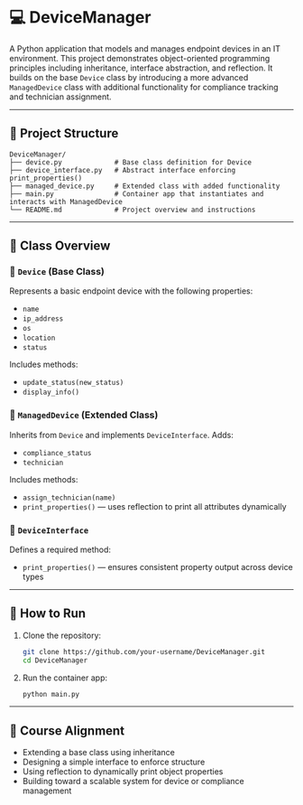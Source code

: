 
# 💻 DeviceManager

A Python application that models and manages endpoint devices in an IT environment. This project demonstrates object-oriented programming principles including inheritance, interface abstraction, and reflection. It builds on the base `Device` class by introducing a more advanced `ManagedDevice` class with additional functionality for compliance tracking and technician assignment.

---

## 📁 Project Structure

```
DeviceManager/
├── device.py             # Base class definition for Device
├── device_interface.py   # Abstract interface enforcing print_properties()
├── managed_device.py     # Extended class with added functionality
├── main.py               # Container app that instantiates and interacts with ManagedDevice
└── README.md             # Project overview and instructions
```

---

## 🧠 Class Overview

### 🔹 `Device` (Base Class)
Represents a basic endpoint device with the following properties:
- `name`
- `ip_address`
- `os`
- `location`
- `status`

Includes methods:
- `update_status(new_status)`
- `display_info()`

### 🔹 `ManagedDevice` (Extended Class)
Inherits from `Device` and implements `DeviceInterface`. Adds:
- `compliance_status`
- `technician`

Includes methods:
- `assign_technician(name)`
- `print_properties()` — uses reflection to print all attributes dynamically

### 🔹 `DeviceInterface`
Defines a required method:
- `print_properties()` — ensures consistent property output across device types

---

## 🚀 How to Run

1. Clone the repository:
   ```bash
   git clone https://github.com/your-username/DeviceManager.git
   cd DeviceManager
   ```

2. Run the container app:
   ```bash
   python main.py
   ```

---

## 🎯 Course Alignment

- Extending a base class using inheritance
- Designing a simple interface to enforce structure
- Using reflection to dynamically print object properties
- Building toward a scalable system for device or compliance management


